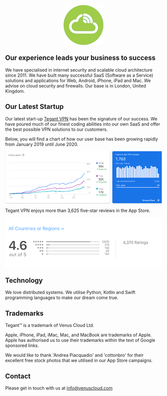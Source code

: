 <img src="logo_flat_bright.png" alt="Venus Cloud Company Logo" style="display: block; margin: 0 auto;">

## Our experience leads your business to success

We have specialised in internet security and scalable cloud architecture since 2011. We have built many successful SaaS (Software as a Service) solutions and applications for Web, Android, iPhone, iPad and Mac. We advise on cloud security and firewalls. Our base is in London, United Kingdom.

## Our Latest Startup
Our latest start-up [Tegant VPN](https://tegant.com) has been the signature of our success. We have poured much of our finest coding abilities into our own SaaS and offer the best possible VPN solutions to our customers.

Below, you will find a chart of how our user base has been growing rapidly from January 2019 until June 2020. 

<img src="tegant_user_growth.png" alt="Tegant User Growth Chart" style="display: block; margin: 0 auto;">

Tegant VPN enjoys more than 3,625 five-star reviews in the App Store.

<img src="tegant_reviews.png" alt="Tegant Reviews" style="display: block; margin: 0 auto;">

## Technology
We love distributed systems. We utilise Python, Kotlin and Swift programming languages to make our dream come true.

## Trademarks
Tegant™ is a trademark of Venus Cloud Ltd.

Apple, iPhone, iPad, iMac, Mac, and MacBook are trademarks of Apple. Apple has authorised us to use their trademarks within the text of Google sponsored links.

We would like to thank 'Andrea Piacquadio' and 'cottonbro' for their excellent free stock photos that we utilised in our App Store campaigns.

## Contact
Please get in touch with us at info@venuscloud.com
